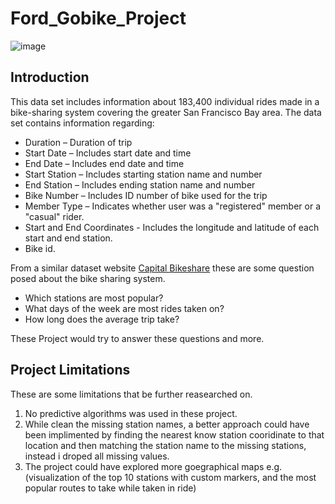 # Ford_Gobike_Project

![image](https://www.dailycal.org/2017/07/12/ford-gobike-makes-way-berkeley)

## Introduction
This data set includes information about 183,400 individual rides made in a bike-sharing system covering the greater San Francisco Bay area.
The data set contains information regarding:
+ Duration – Duration of trip
+ Start Date – Includes start date and time
+ End Date – Includes end date and time
+ Start Station – Includes starting station name and number
+ End Station – Includes ending station name and number
+ Bike Number – Includes ID number of bike used for the trip
+ Member Type – Indicates whether user was a "registered" member  or a "casual" rider.
+ Start and End Coordinates - Includes the longitude and latitude of each start and end station.
+ Bike id.

From a similar dataset website [Capital Bikeshare](https://ride.capitalbikeshare.com/system-data) these are some question posed about the bike sharing system.

+ Which stations are most popular?
+ What days of the week are most rides taken on?
+ How long does the average trip take?

These Project would try to answer these questions and more.


## Project Limitations

These are some limitations that be further reasearched on.

1. No predictive algorithms was used in these project.
2. While clean the missing station names, a better approach could have been implimented by finding the nearest know station cooridinate to that location and then matching the station name to the missing stations, instead i droped all missing values.
3. The project could have explored more goegraphical maps e.g.(visualization of the top 10 stations with custom markers, and the most popular routes to take while taken in ride)

